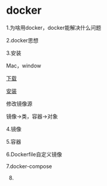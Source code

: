 # docker

1.为啥用docker，docker能解决什么问题

2.docker思想

3.安装

Mac，window

[下载](https://www.docker.com/products/docker-desktop/)

[安装](http://c.biancheng.net/view/3121.html)



修改镜像源

镜像->类，容器->对象

4.镜像

5.容器

6.Dockerfile自定义镜像

7.docker-compose

8.